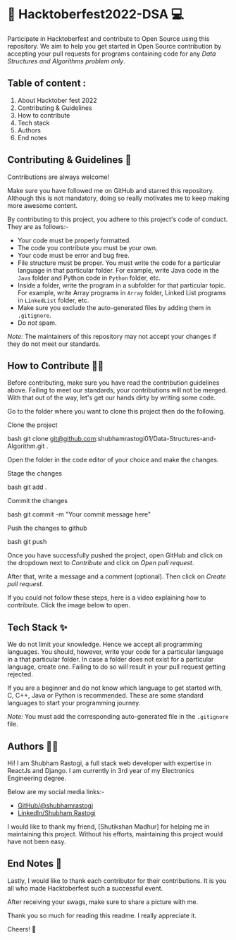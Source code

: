 # 🎃 Hacktoberfest2022-DSA 💻

Participate in Hacktoberfest and contribute to Open Source using this repository.
We aim to help you get started in Open Source contribution by accepting your pull
requests for programs containing code for any
*Data Structures and Algorithms problem only*.

## Table of content :
1. About Hacktober fest 2022
2. Contributing & Guidelines
3. How to contribute 
4. Tech stack
5. Authors
6. End notes





## Contributing & Guidelines 👀

Contributions are always welcome!

Make sure you have followed me on GitHub and starred this repository.
Although this is not mandatory, doing so really motivates me to keep making
more awesome content.

By contributing to this project, you adhere to this project's code of conduct. They are as follows:-

- Your code must be properly formatted.
- The code you contribute you must be your own.
- Your code must be error and bug free.
- File structure must be proper. You must write the code for a particular language in that particular folder. For example, write Java code in the `Java` folder and Python code in `Python` folder, etc.
- Inside a folder, write the program in a subfolder for that particular topic. For example, write Array programs in `Array` folder, Linked List programs in `LinkedList` folder, etc.
- Make sure you exclude the auto-generated files by adding them in `.gitignore`.
- Do *not* spam.

*Note:* The maintainers of this repository may not accept your changes if
they do not meet our standards.

## How to Contribute 👨‍💻

Before contributing, make sure you have read the contribution guidelines above.
Failing to meet our standards, your contributions will not be merged.
With that out of the way, let's get our hands dirty by writing some code.

Go to the folder where you want to clone this project then do the following.

Clone the project

bash
  git clone git@github.com:shubhamrastogi01/Data-Structures-and-Algorithm.git .


Open the folder in the code editor of your choice and make the changes. 

Stage the changes

bash
  git add .


Commit the changes

bash
  git commit -m "Your commit message here"

Push the changes to github

bash
  git push


Once you have successfully pushed the project, open GitHub and click on
the dropdown next to *Contribute* and click on *Open pull request*.

After that, write a message and a comment (optional).
Then click on *Create pull request*.

If you could not follow these steps, here is a video explaining how to contribute. Click the image below to open.


## Tech Stack ✨

We do not limit your knowledge. Hence we accept all programming languages.
You should, however, write your code for a particular language in a that
particular folder. In case a folder does not exist for a particular language,
create one. Failing to do so will result in your pull request getting rejected.

If you are a beginner and do not know which language to get started with, C, C++,
Java or Python is recommended. These are some standard languages to start your
programming journey.

*Note:* You must add the corresponding auto-generated file in the `.gitignore` file.

## Authors 🐱‍💻

Hi! I am Shubham Rastogi, a full stack web developer with expertise in ReactJs and Django.
I am currently in 3rd year of my Electronics Engineering degree.

Below are my social media links:-

- [GitHub/@shubhamrastogi](https://github.com/shubhamrastogi01)
- [LinkedIn/Shubham Rastogi](https://www.linkedin.com/in/shubham-rastogi-6187111b8/)

I would like to thank my friend, [Shutikshan Madhur]  for helping me in maintaining this
project. Without his efforts, maintaining this project would have not been easy.

## End Notes 📝

Lastly, I would like to thank each contributor for their contributions.
It is you all who made Hacktoberfest such a successful event.

After receiving your swags, make sure to share a picture with me. 

Thank you so much for reading this readme. I really appreciate it.

Cheers! 🍻